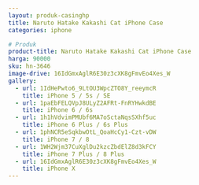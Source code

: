 ```yaml
---
layout: produk-casinghp
title: Naruto Hatake Kakashi Cat iPhone Case
categories: iphone

# Produk
product-title: Naruto Hatake Kakashi Cat iPhone Case
harga: 90000
sku: hn-3646
image-drive: 16IdGmxAglR6E30z3cXK8gFmvEo4Xes_W
gallery:
  - url: 1IdHePwto6_9LtOU3WpcZTO8Y_reeymcR
    title: iPhone 5 / 5s / SE
  - url: 1paEbFELQVpJ8ULyZ2AFRt-FnRYHwkdBE
    title: iPhone 6 / 6s
  - url: 1h1hVdvimPMUbf6MA7oSctaNqsSXhf5uc
    title: iPhone 6 Plus / 6s Plus
  - url: 1phNCR5eSqkbwOtL_QoaHcCy1-Czt-vDW
    title: iPhone 7 / 8
  - url: 1WH2Wjm37CuXglDu2kzcZbdElZ8d3kFCY
    title: iPhone 7 Plus / 8 Plus
  - url: 16IdGmxAglR6E30z3cXK8gFmvEo4Xes_W
    title: iPhone X
---
```

